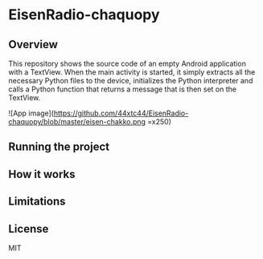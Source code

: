 # EisenRadio-chaquopy



## Overview

This repository shows the source code of an empty Android application with a TextView. When the main activity is started, it simply extracts all the necessary Python files to the device, initializes the Python interpreter and calls a Python function that returns a message that is then set on the TextView.

![App image](https://github.com/44xtc44/EisenRadio-chaquopy/blob/master/eisen-chakko.png  =x250)

## Running the project



## How it works


## Limitations


## License

MIT